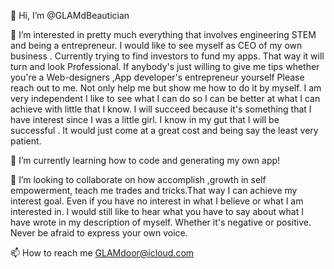 👋 Hi, I’m @GLAMdBeautician


 👀 I’m interested in pretty much everything that involves engineering STEM and being a entrepreneur. 
I would like to see myself as CEO of my own business .
Currently trying to find investors to fund my apps. That way it will turn and look
Professional. If anybody's just willing to give me tips whether you're a  Web-designers ,App developer's entrepreneur yourself Please reach out to me. 
Not only help me but show me how to do it by myself.
I am very independent I like to see what I can do so I can be better at what I can achieve with little that I know.
I will succeed because it's something that I have interest since I was a little girl.
I know in my gut that I will be successful .
It would just come at a great cost and being say the least very patient. 
 

🌱 I’m currently learning how to code and generating my own app!


 💞️ I’m looking to collaborate on how accomplish ,growth in self empowerment,
teach me trades and tricks.That way I can achieve my interest goal. 
Even if you have no interest in what I believe or what I am interested in.
I would still like to hear what you have to say about what I have wrote in my description of myself. 
Whether it's negative or positive. Never be afraid to express your own voice.


 📫 How to reach me GLAMdoor@icloud.com

<!---
GLAMdBeautician/GLAMdBeautician is a ✨ special ✨ repository because its `README.md` (this file) appears on your GitHub profile.
You can click the Preview link to take a look at your changes.
--->
